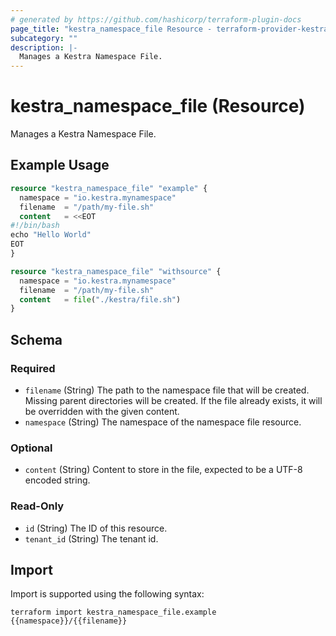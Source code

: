 ```yaml
---
# generated by https://github.com/hashicorp/terraform-plugin-docs
page_title: "kestra_namespace_file Resource - terraform-provider-kestra"
subcategory: ""
description: |-
  Manages a Kestra Namespace File.
---
```


# kestra_namespace_file (Resource)

Manages a Kestra Namespace File.

## Example Usage

```terraform
resource "kestra_namespace_file" "example" {
  namespace = "io.kestra.mynamespace"
  filename  = "/path/my-file.sh"
  content   = <<EOT
#!/bin/bash
echo "Hello World"
EOT
}

resource "kestra_namespace_file" "withsource" {
  namespace = "io.kestra.mynamespace"
  filename  = "/path/my-file.sh"
  content   = file("./kestra/file.sh")
}
```

<!-- schema generated by tfplugindocs -->
## Schema

### Required

- `filename` (String) The path to the namespace file that will be created.
Missing parent directories will be created.
If the file already exists, it will be overridden with the given content.
- `namespace` (String) The namespace of the namespace file resource.

### Optional

- `content` (String) Content to store in the file, expected to be a UTF-8 encoded string.

### Read-Only

- `id` (String) The ID of this resource.
- `tenant_id` (String) The tenant id.

## Import

Import is supported using the following syntax:

```shell
terraform import kestra_namespace_file.example {{namespace}}/{{filename}}
```
